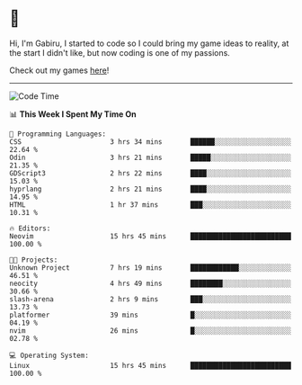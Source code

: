 # 🐀

Hi, I'm Gabiru, I started to code so I could bring my game ideas to reality, at the start I didn't like, but now coding is one of my passions.

Check out my games [here](https://gabiru.art/projetos/)!

---

<!--START_SECTION:waka-->
![Code Time](http://img.shields.io/badge/Code%20Time-680%20hrs%2048%20mins-blue)

📊 **This Week I Spent My Time On** 

```text
💬 Programming Languages: 
CSS                      3 hrs 34 mins       ██████░░░░░░░░░░░░░░░░░░░   22.64 % 
Odin                     3 hrs 21 mins       █████░░░░░░░░░░░░░░░░░░░░   21.35 % 
GDScript3                2 hrs 22 mins       ████░░░░░░░░░░░░░░░░░░░░░   15.03 % 
hyprlang                 2 hrs 21 mins       ████░░░░░░░░░░░░░░░░░░░░░   14.95 % 
HTML                     1 hr 37 mins        ███░░░░░░░░░░░░░░░░░░░░░░   10.31 % 

🔥 Editors: 
Neovim                   15 hrs 45 mins      █████████████████████████   100.00 % 

🐱‍💻 Projects: 
Unknown Project          7 hrs 19 mins       ████████████░░░░░░░░░░░░░   46.51 % 
neocity                  4 hrs 49 mins       ████████░░░░░░░░░░░░░░░░░   30.66 % 
slash-arena              2 hrs 9 mins        ███░░░░░░░░░░░░░░░░░░░░░░   13.73 % 
platformer               39 mins             █░░░░░░░░░░░░░░░░░░░░░░░░   04.19 % 
nvim                     26 mins             █░░░░░░░░░░░░░░░░░░░░░░░░   02.78 % 

💻 Operating System: 
Linux                    15 hrs 45 mins      █████████████████████████   100.00 % 
```


<!--END_SECTION:waka-->
